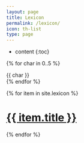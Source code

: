 ```yaml
---
layout: page
title: Lexicon
permalink: /lexicon/
icon: th-list
type: page
---
```


* content
{:toc}

{% for char in 0..5 %}
<div class="letter">
{{ char }}
</div>
{% endfor %}

{% for item in site.lexicon %}
  <div class="lexicon">
    <h1><a href="{{ item.url }}">{{ item.title }}</a></h1>
  </div>
{% endfor %}
